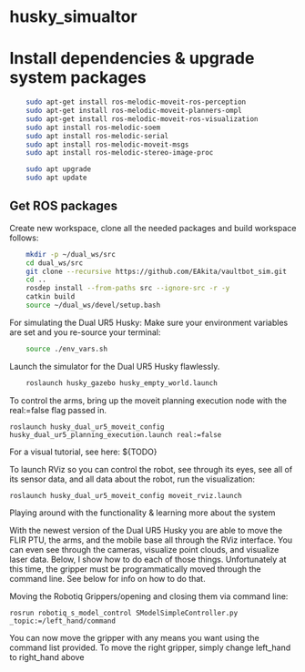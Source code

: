 husky_simualtor
==============

# Install dependencies & upgrade system packages
```bash
    sudo apt-get install ros-melodic-moveit-ros-perception
    sudo apt-get install ros-melodic-moveit-planners-ompl
    sudo apt-get install ros-melodic-moveit-ros-visualization
    sudo apt install ros-melodic-soem
    sudo apt install ros-melodic-serial
    sudo apt install ros-melodic-moveit-msgs
    sudo apt install ros-melodic-stereo-image-proc

    sudo apt upgrade
    sudo apt update
```

## Get ROS packages
Create new workspace, clone all the needed packages and build workspace follows:

```bash
    mkdir -p ~/dual_ws/src
    cd dual_ws/src
    git clone --recursive https://github.com/EAkita/vaultbot_sim.git
    cd ..
    rosdep install --from-paths src --ignore-src -r -y
    catkin build
    source ~/dual_ws/devel/setup.bash
```

For simulating the Dual UR5 Husky:
Make sure your environment variables are set and you re-source your terminal:
```bash
    source ./env_vars.sh 
```

Launch the simulator for the Dual UR5 Husky flawlessly.
```bash
    roslaunch husky_gazebo husky_empty_world.launch 
```

To control the arms, bring up the moveit planning execution node with the real:=false flag passed in. 

    roslaunch husky_dual_ur5_moveit_config husky_dual_ur5_planning_execution.launch real:=false

For a visual tutorial, see here: ${TODO}

To launch RViz so you can control the robot, see through its eyes, see all of its sensor data, and all data about the robot, run the visualization: 

    roslaunch husky_dual_ur5_moveit_config moveit_rviz.launch 

Playing around with the functionality & learning more about the system

With the newest version of the Dual UR5 Husky you are able to move the FLIR PTU, the arms, and the mobile base all through the RViz interface. You can even see through the cameras, visualize point clouds, and visualize laser data. Below, I show how to do each of those things. Unfortunately at this time, the gripper must be programmatically moved through the command line. See
below for info on how to do that.

Moving the Robotiq Grippers/opening and closing them via command line:

    rosrun robotiq_s_model_control SModelSimpleController.py _topic:=/left_hand/command

You can now move the gripper with any means you want using the command list provided. To move the right gripper, simply change left_hand to right_hand above
